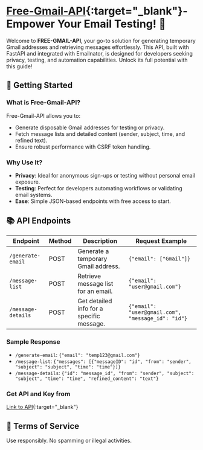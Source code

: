 # [Free-Gmail-API](https://rapidapi.com/canvabouys/api/free-gmail-api){:target="_blank"}- Empower Your Email Testing! 🌟

Welcome to **FREE-GMAIL-API**, your go-to solution for generating temporary Gmail addresses and retrieving messages effortlessly. This API, built with FastAPI and integrated with Emailnator, is designed for developers seeking privacy, testing, and automation capabilities. Unlock its full potential with this guide!

## 🚀 Getting Started

### What is Free-Gmail-API?
Free-Gmail-API allows you to:
- Generate disposable Gmail addresses for testing or privacy.
- Fetch message lists and detailed content (sender, subject, time, and refined text).
- Ensure robust performance with CSRF token handling.
### Why Use It?
- **Privacy**: Ideal for anonymous sign-ups or testing without personal email exposure.
- **Testing**: Perfect for developers automating workflows or validating email systems.
- **Ease**: Simple JSON-based endpoints with free access to start.

## 📚 API Endpoints

| Endpoint           | Method | Description                              | Request Example                          |
|--------------------|--------|------------------------------------------|------------------------------------------|
| `/generate-email`  | POST   | Generate a temporary Gmail address.      | `{"email": ["Gmail"]}`                |
| `/message-list`    | POST   | Retrieve message list for an email.      | `{"email": "user@gmail.com"}`           |
| `/message-details` | POST   | Get detailed info for a specific message.| `{"email": "user@gmail.com", "message_id": "id"}` |

### Sample Response
- `/generate-email`: `{"email": "temp123@gmail.com"}`
- `/message-list`: `{"messages": [{"messageID": "id", "from": "sender", "subject": "subject", "time": "time"}]}`
- `/message-details`: `{"id": "message_id", "from": "sender", "subject": "subject", "time": "time", "refined_content": "text"}`

### Get API and Key from
[Link to API](https://rapidapi.com/canvabouys/api/free-gmail-api){:target="_blank"}

## 📜 Terms of Service
Use responsibly. No spamming or illegal activities.
